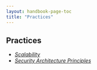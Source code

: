 ```yaml
---
layout: handbook-page-toc
title: "Practices"
---
```


## Practices

* [*Scalability*](scalability/)
* [*Security Architecture Principles*](/handbook/engineering/security/architecture/#security-architecture-principles)
